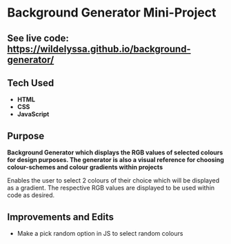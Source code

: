 # Background Generator Mini-Project

## See live code: https://wildelyssa.github.io/background-generator/

## Tech Used
* **HTML**
* **CSS**
* **JavaScript**

## Purpose
**Background Generator which displays the RGB values of selected colours for design purposes. The generator is also a visual reference for choosing colour-schemes and colour gradients within projects**

Enables the user to select 2 colours of their choice which will be displayed as a gradient. The respective RGB values are displayed to be used within code as desired. 

## Improvements and Edits
* Make a pick random option in JS to select random colours


